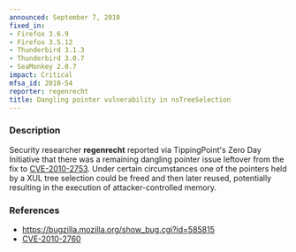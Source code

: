 ```yaml
---
announced: September 7, 2010
fixed_in:
- Firefox 3.6.9
- Firefox 3.5.12
- Thunderbird 3.1.3
- Thunderbird 3.0.7
- SeaMonkey 2.0.7
impact: Critical
mfsa_id: 2010-54
reporter: regenrecht
title: Dangling pointer vulnerability in nsTreeSelection
---
```


<h3>Description</h3>

<p>Security researcher <strong>regenrecht</strong> reported via
TippingPoint's Zero Day Initiative that there was a remaining dangling
pointer issue leftover from the fix
to <a href="http://cve.mitre.org/cgi-bin/cvename.cgi?name=CVE-2010-2753">CVE-2010-2753</a>.
Under certain circumstances one of the pointers held by a XUL tree
selection could be freed and then later reused, potentially resulting
in the execution of attacker-controlled memory.</p>

<h3>References</h3>

<ul>
  <li><a href="https://bugzilla.mozilla.org/show_bug.cgi?id=585815">https://bugzilla.mozilla.org/show_bug.cgi?id=585815</a></li>
  <li><a class="ex-ref" href="http://cve.mitre.org/cgi-bin/cvename.cgi?name=CVE-2010-2760">CVE-2010-2760</a></li>
</ul>




